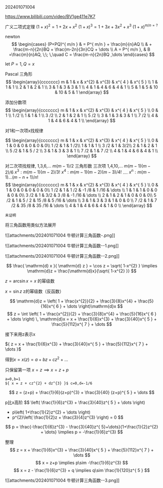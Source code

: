 202401071004 

https://www.bilibili.com/video/BV1ge411e7K7


广义二项式定理
${ (1+x)^{2} = 1+2x+x^{2} }$ 
${ (1+x)^{3} = 1+3x+3x^{2}+x^{3} }$ 
${ (1+x)^{ m/n  = ?} }$ 

newton
$$
\begin{cases}
(P+PQ)^{ m/n } & = P^{ m/n } + \frac{m}{n}AQ \\
	 & + \frac{m-n}{2n}BQ + \frac{m-2n}{3n}CQ + \dots  \\
A = P^{ m/n }, & B   =\frac{m}{n}AQ, \;\; \,\quad C =  \frac{m-n}{2n}BQ ,\dots 
\end{cases}
$$
 
let ${ P=1,Q=x }$ 

Pascal 三角形
$$
\begin{array}{ccccccc}
m & 1 & x & x^{2} & x^{3} & x^{ 4 } & x^{ 5 } \\
1 & 1 & 1 \\
2 & 1 & 2 & 1 \\
3 & 1 & 3 & 3 & 1 \\
4 & 1 & 4 & 6 & 4 & 1 \\
5 & 1 & 5 & 10 & 10 & 5 & 1
\end{array}
$$

添加分数项
$$
\begin{array}{ccccccc}
m & 1 & x & x^{2} & x^{3} & x^{ 4 } & x^{ 5 } \\
0 & 1 \\
1 /2  \\
1 & 1 & 1 \\
3 /2  \\
2 & 1 & 2 & 1 \\
5 /2  \\
3 & 1 & 3 & 3 & 1 \\
7 /2  \\
4 & 1 & 4 & 6 & 4 & 1 \\
\end{array}
$$

对1和一次项x找规律

$$
\begin{array}{ccccccc}
m & 1 & x & x^{2} & x^{3} & x^{ 4 } & x^{ 5 } \\
0 & 1  & 0 & 0 & 0 & 0 & 0\\
1 /2   & 1 & 1 /2\\
1 & 1 & 1 \\
3 /2   & 1 & 3/2\\
2 & 1 & 2 & 1 \\
5 /2  & 1 & 5 / 2 \\
3 & 1 & 3 & 3 & 1 \\
7 /2   & 1 & 7 /2 \\
4 & 1 & 4 & 6 & 4 & 1 \\
\end{array}
$$

对二次项找规律, 1,3,6,... ${ m(m-1) / 2 }$  三角形数
三次项 1,4,10,... ${ m(m-1)(m-2) / 6 }$ 
${ x^{3}: m(m-1)(m-2) / 3! }$ 
${ x^{4}: m(m-1)(m-2)(m-3) / 4! }$ 
....
${ x^{ n }: m(m-1)\dots(m-n+1) / n! }$ 
$$
\begin{array}{ccccccc}
m & 1 & x & x^{2} & x^{3} & x^{ 4 } & x^{ 5 } \\
0 & 1  & 0 & 0 & 0 & 0 & 0\\
1 /2  & 1 & 1 /2 & -1 /8 & 1 /16 & \dots \\
1 & 1 & 1  & 0 & 0 & 0 & 0\\
3 /2  & 1 & 3/2 & 3 /8 & -1 /16 & \dots \\
2 & 1 & 2 & 1  & 0 & 0 & 0\\
5 /2  & 1 & 5 / 2  & 15 /8 & 5 /16 & \dots \\
3 & 1 & 3 & 3 & 1  & 0 & 0 \\
7 /2  & 1 & 7 /2  & 35  /8 & 35 /16 & \dots \\
4 & 1 & 4 & 6 & 4 & 1 & 0 \\
\end{array}
$$

`未证明`


将三角函数用类似方法展开

![[attachments/202401071004 牛顿计算三角函数-.png]]

![[attachments/202401071004 牛顿计算三角函数--1.png]]

![[attachments/202401071004 牛顿计算三角函数--2.png]]

$$
\frac{ \mathrm{d} x }{ \mathrm{d} z } = \cos z = \sqrt{ 1-x^{2} } \implies  \mathrm{d}z = \frac{\mathrm{d}x}{\sqrt{ 1-x^{2} }}
$$

${ z = \arcsin x = x }$ 的幂级数

${ x = \sin z}$  z的幂级数（反函数）

$$
\mathrm{d}z = \left( 1 + \frac{x^{2}}{2} + \frac{3}{8}x^{4} + \frac{5}{16}x^{ 6 } + \dots  \right)\mathrm{d}x
$$
$$
z = \int  \left( 1 + \frac{x^{2}}{2} + \frac{3}{8}x^{4} + \frac{5}{16}x^{ 6 } + \dots  \right) \, \mathrm{d}x  
= x + \frac{1}{6}x^{3} + \frac{3}{40}x^{ 5 } + \frac{5}{112}x^{ 7 } + \dots 
$$

接下来用z表示x

${ z = x + \frac{1}{6}x^{3} + \frac{3}{40}x^{ 5 } + \frac{5}{112}x^{ 7 } + \dots  }$ 

得到${ x = x(z) = a+bz + cz^{2}+\dots }$ 

只保留第一项
${ x=z \implies x = z+p }$  
```
a=0,b=1
${ x = z + cz^{2} + dz^{3} }$ c=0,d=-1/6
```

$$
z = (z+p) + \frac{1}{6}(z+p)^{3} + \frac{3}{40} (z+p)^{ 5 } + \dots 
$$

p比x高阶
$$
\left( \frac{1}{6}z^{3} + \frac{3}{40}z^{ 5 } + \dots  \right)
+ p\left( 1+\frac{1}{2}z^{2} + \dots  \right) 
+ p^{2}\left( \frac{1}{2}z + \frac{3}{4}z^{3} \right) = 0
$$

$$
p = \frac{-\frac{1}{6}z^{3} - \frac{3}{40}z^{ 5}+\dots}{1+\frac{1}{2}z^{2} + \dots} \implies p = -\frac{1}{6}z^{3}
$$
 

整理
$$
z = x + \frac{1}{6}x^{3} + \frac{3}{40}x^{ 5 } + \frac{5}{112}x^{ 7 } + \dots 
$$
$$
x = z+p \implies p\sim -\frac{1}{6}z^{3}
$$
$$
x = z - \frac{1}{6}z^{3} + q \implies  q\sim \frac{1}{120}z^{ 5 }
$$

![[attachments/202401071004 牛顿计算三角函数--3.png]]

